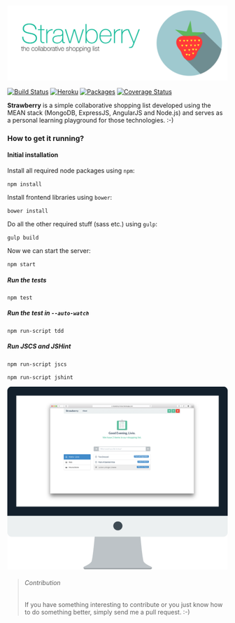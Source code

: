 ![Screenshot](/documentation/figures/StrawberryBanner.png?raw=true "Banner")

[![Build Status](https://travis-ci.org/livioso/strawberry.svg)](https://travis-ci.org/livioso/strawberry) [![Heroku](https://heroku-badge.herokuapp.com/?app=strawberry-livioso&style=flat)](https://strawberry-livioso.herokuapp.com/) [![Packages](https://david-dm.org/livioso/strawberry.svg)](https://github.com/livioso/strawberry/blob/master/package.json) [![Coverage Status](https://coveralls.io/repos/livioso/strawberry/badge.svg?branch=master)](https://coveralls.io/r/livioso/strawberry?branch=master)

**Strawberry** is a simple collaborative shopping list developed using the MEAN stack (MongoDB, ExpressJS, AngularJS and Node.js) and serves as a personal learning playground for those technologies. :-)

### How to get it running?

#### Initial installation

Install all required node packages using `npm`:

```
npm install
```

Install frontend libraries using `bower`:

```
bower install
```

Do all the other required stuff (sass etc.) using `gulp`:

```
gulp build
```

Now we can start the server:

```
npm start
```

##### Run the tests
```
npm test
```

##### Run the test in `--auto-watch`
```
npm run-script tdd
```

##### Run JSCS and JSHint
```
npm run-script jscs
```
```
npm run-script jshint
```



![Screenshot](/documentation/figures/Screenshot.png?raw=true "Screenshot")

> ###### Contribution
> If you have something interesting to contribute or you just know how to do something better, simply send me a pull request. :-)
